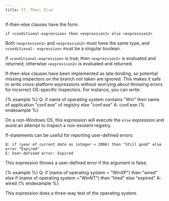 ```yaml
---
title: If, Then, Else
---
```


If-then-else clauses have the form:

````
if <conditional-expression> then <expression1> else <expression2>
````

Both `<expression1>` and `<expression2>` must have the same type, and
`<conditional- expression>` must be a singular boolean.

If `<conditional-expression>` is true, then `<expression1>` is evaluated and
returned; otherwise `<expression2>` is evaluated and returned.

If-then-else clauses have been implemented as late-binding, so potential missing
inspectors on the branch not taken are ignored. This makes it safe to write
cross-platform expressions without worrying about throwing errors for incorrect
OS-specific Inspectors. For instance, you can write:

{% example %}
Q: if name of operating system contains "Win" then name of application "conf.exe" of registry else "conf.exe"
A: conf.exe
{% endexample %}

On a non-Windows OS, this expression will execute the `else` expression and
avoid an attempt to inspect a non-existent registry.

If-statements can be useful for reporting user-defined errors:

````
Q: if (year of current date as integer < 2006) then "Still good" else error "Expired"
E: User-defined error: Expired
````

This expression throws a user-defined error if the argument is false.

{% example %}
Q: if (name of operating system = "WinXP") then "wired" else if (name of operating system ="WinNT") then "tired" else "expired"
A: wired
{% endexample %}

This expression does a three-way test of the operating system.
